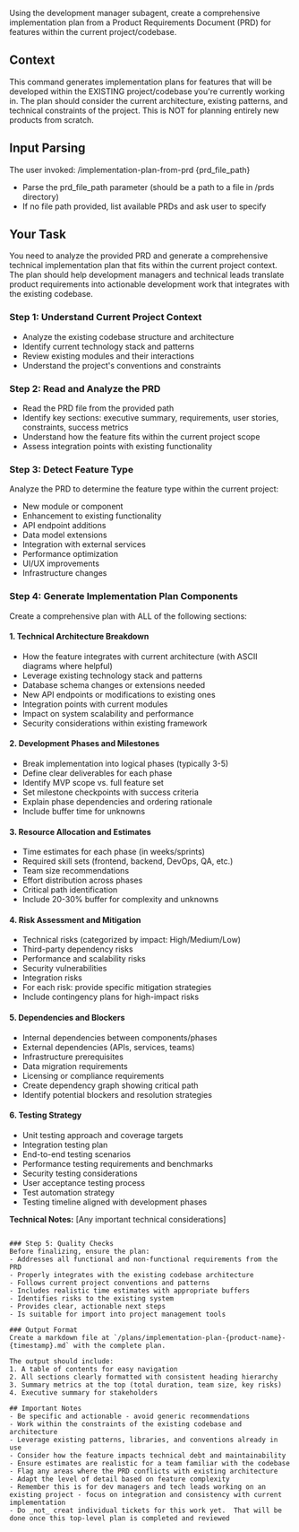 Using the development manager subagent, create a comprehensive implementation plan from a Product Requirements Document (PRD) for features within the current project/codebase.

## Context
This command generates implementation plans for features that will be developed within the EXISTING project/codebase you're currently working in. The plan should consider the current architecture, existing patterns, and technical constraints of the project. This is NOT for planning entirely new products from scratch.

## Input Parsing
The user invoked: /implementation-plan-from-prd {prd_file_path}
- Parse the prd_file_path parameter (should be a path to a file in /prds directory)
- If no file path provided, list available PRDs and ask user to specify

## Your Task
You need to analyze the provided PRD and generate a comprehensive technical implementation plan that fits within the current project context. The plan should help development managers and technical leads translate product requirements into actionable development work that integrates with the existing codebase.

### Step 1: Understand Current Project Context
- Analyze the existing codebase structure and architecture
- Identify current technology stack and patterns
- Review existing modules and their interactions
- Understand the project's conventions and constraints

### Step 2: Read and Analyze the PRD
- Read the PRD file from the provided path
- Identify key sections: executive summary, requirements, user stories, constraints, success metrics
- Understand how the feature fits within the current project scope
- Assess integration points with existing functionality

### Step 3: Detect Feature Type
Analyze the PRD to determine the feature type within the current project:
- New module or component
- Enhancement to existing functionality
- API endpoint additions
- Data model extensions
- Integration with external services
- Performance optimization
- UI/UX improvements
- Infrastructure changes

### Step 4: Generate Implementation Plan Components

Create a comprehensive plan with ALL of the following sections:

#### 1. Technical Architecture Breakdown
- How the feature integrates with current architecture (with ASCII diagrams where helpful)
- Leverage existing technology stack and patterns
- Database schema changes or extensions needed
- New API endpoints or modifications to existing ones
- Integration points with current modules
- Impact on system scalability and performance
- Security considerations within existing framework

#### 2. Development Phases and Milestones
- Break implementation into logical phases (typically 3-5)
- Define clear deliverables for each phase
- Identify MVP scope vs. full feature set
- Set milestone checkpoints with success criteria
- Explain phase dependencies and ordering rationale
- Include buffer time for unknowns

#### 3. Resource Allocation and Estimates
- Time estimates for each phase (in weeks/sprints)
- Required skill sets (frontend, backend, DevOps, QA, etc.)
- Team size recommendations
- Effort distribution across phases
- Critical path identification
- Include 20-30% buffer for complexity and unknowns

#### 4. Risk Assessment and Mitigation
- Technical risks (categorized by impact: High/Medium/Low)
- Third-party dependency risks
- Performance and scalability risks
- Security vulnerabilities
- Integration risks
- For each risk: provide specific mitigation strategies
- Include contingency plans for high-impact risks

#### 5. Dependencies and Blockers
- Internal dependencies between components/phases
- External dependencies (APIs, services, teams)
- Infrastructure prerequisites
- Data migration requirements
- Licensing or compliance requirements
- Create dependency graph showing critical path
- Identify potential blockers and resolution strategies

#### 6. Testing Strategy
- Unit testing approach and coverage targets
- Integration testing plan
- End-to-end testing scenarios
- Performance testing requirements and benchmarks
- Security testing considerations
- User acceptance testing process
- Test automation strategy
- Testing timeline aligned with development phases

**Technical Notes:**
[Any important technical considerations]
```

### Step 5: Quality Checks
Before finalizing, ensure the plan:
- Addresses all functional and non-functional requirements from the PRD
- Properly integrates with the existing codebase architecture
- Follows current project conventions and patterns
- Includes realistic time estimates with appropriate buffers
- Identifies risks to the existing system
- Provides clear, actionable next steps
- Is suitable for import into project management tools

### Output Format
Create a markdown file at `/plans/implementation-plan-{product-name}-{timestamp}.md` with the complete plan.

The output should include:
1. A table of contents for easy navigation
2. All sections clearly formatted with consistent heading hierarchy
3. Summary metrics at the top (total duration, team size, key risks)
4. Executive summary for stakeholders

## Important Notes
- Be specific and actionable - avoid generic recommendations
- Work within the constraints of the existing codebase and architecture
- Leverage existing patterns, libraries, and conventions already in use
- Consider how the feature impacts technical debt and maintainability
- Ensure estimates are realistic for a team familiar with the codebase
- Flag any areas where the PRD conflicts with existing architecture
- Adapt the level of detail based on feature complexity
- Remember this is for dev managers and tech leads working on an existing project - focus on integration and consistency with current implementation
- Do _not_ creat individual tickets for this work yet.  That will be done once this top-level plan is completed and reviewed